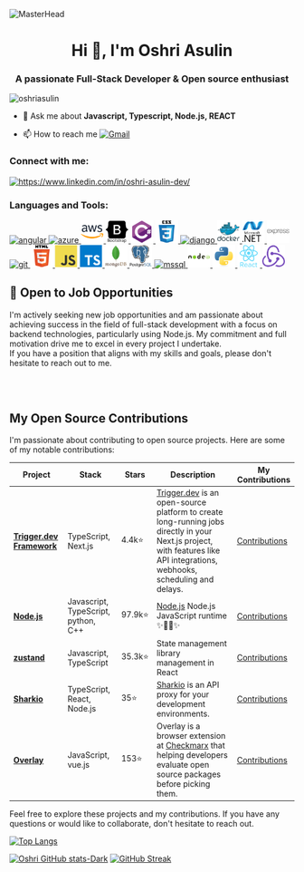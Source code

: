 ![MasterHead](https://i.pinimg.com/originals/2f/f4/28/2ff428006f3ade5f10beac69372062ab.gif) 

<h1 align="center">Hi 👋, I'm Oshri Asulin</h1>
<h3 align="center">A passionate Full-Stack Developer & Open source enthusiast</h3>


<p align="left"> <img src="https://komarev.com/ghpvc/?username=oshriasulin&label=Profile%20views&color=0e75b6&style=flat" alt="oshriasulin" /> </p>


- 💬 Ask me about **Javascript, Typescript, Node.js, REACT**

- 📫 How to reach me [![Gmail](https://img.shields.io/badge/-Gmail-D14836?style=flat&logo=gmail&logoColor=white)](mailto:oshriasulin10@gmail.com)


<h3 align="left">Connect with me:</h3>
<p align="left">
<a href="https://www.linkedin.com/in/oshri-asulin-dev/" target="blank"><img align="center" src="https://raw.githubusercontent.com/rahuldkjain/github-profile-readme-generator/master/src/images/icons/Social/linked-in-alt.svg" alt="https://www.linkedin.com/in/oshri-asulin-dev/" height="30" width="40" /></a>
</p>

<h3 align="left">Languages and Tools:</h3>
<p align="left"> <a href="https://angular.io" target="_blank" rel="noreferrer"> <img src="https://angular.io/assets/images/logos/angular/angular.svg" alt="angular" width="40" height="40"/> </a> <a href="https://azure.microsoft.com/en-in/" target="_blank" rel="noreferrer"> <img src="https://www.vectorlogo.zone/logos/microsoft_azure/microsoft_azure-icon.svg" alt="azure" width="40" height="40"/> </a><a href="https://aws.amazon.com" target="_blank" rel="noreferrer"> <img src="https://raw.githubusercontent.com/devicons/devicon/master/icons/amazonwebservices/amazonwebservices-original-wordmark.svg" alt="aws" width="40" height="40"/> </a> <a href="https://getbootstrap.com" target="_blank" rel="noreferrer"> <img src="https://raw.githubusercontent.com/devicons/devicon/master/icons/bootstrap/bootstrap-plain-wordmark.svg" alt="bootstrap" width="40" height="40"/> </a> <a href="https://www.w3schools.com/cs/" target="_blank" rel="noreferrer"> <img src="https://raw.githubusercontent.com/devicons/devicon/master/icons/csharp/csharp-original.svg" alt="csharp" width="40" height="40"/> </a> <a href="https://www.w3schools.com/css/" target="_blank" rel="noreferrer"> <img src="https://raw.githubusercontent.com/devicons/devicon/master/icons/css3/css3-original-wordmark.svg" alt="css3" width="40" height="40"/> </a> <a href="https://www.djangoproject.com/" target="_blank" rel="noreferrer"> <img src="https://cdn.worldvectorlogo.com/logos/django.svg" alt="django" width="40" height="40"/> </a> <a href="https://www.docker.com/" target="_blank" rel="noreferrer"> <img src="https://raw.githubusercontent.com/devicons/devicon/master/icons/docker/docker-original-wordmark.svg" alt="docker" width="40" height="40"/> </a> <a href="https://dotnet.microsoft.com/" target="_blank" rel="noreferrer"> <img src="https://raw.githubusercontent.com/devicons/devicon/master/icons/dot-net/dot-net-original-wordmark.svg" alt="dotnet" width="40" height="40"/> </a> <a href="https://expressjs.com" target="_blank" rel="noreferrer"> <img src="https://raw.githubusercontent.com/devicons/devicon/master/icons/express/express-original-wordmark.svg" alt="express" width="40" height="40"/> </a> <a href="https://git-scm.com/" target="_blank" rel="noreferrer"> <img src="https://www.vectorlogo.zone/logos/git-scm/git-scm-icon.svg" alt="git" width="40" height="40"/> </a> <a href="https://www.w3.org/html/" target="_blank" rel="noreferrer"> <img src="https://raw.githubusercontent.com/devicons/devicon/master/icons/html5/html5-original-wordmark.svg" alt="html5" width="40" height="40"/> </a> <a href="https://developer.mozilla.org/en-US/docs/Web/JavaScript" target="_blank" rel="noreferrer"> <img src="https://raw.githubusercontent.com/devicons/devicon/master/icons/javascript/javascript-original.svg" alt="javascript" width="40" height="40"/> </a> <a href="https://www.typescriptlang.org/" target="_blank" rel="noreferrer"> <img src="https://raw.githubusercontent.com/devicons/devicon/master/icons/typescript/typescript-original.svg" alt="typescript" width="40" height="40"/> </a><a href="https://www.mongodb.com/" target="_blank" rel="noreferrer"> <img src="https://raw.githubusercontent.com/devicons/devicon/master/icons/mongodb/mongodb-original-wordmark.svg" alt="mongodb" width="40" height="40"/> </a> <a href="https://www.postgresql.org" target="_blank" rel="noreferrer"> <img src="https://raw.githubusercontent.com/devicons/devicon/master/icons/postgresql/postgresql-original-wordmark.svg" alt="postgresql" width="40" height="40"/> </a><a href="https://www.microsoft.com/en-us/sql-server" target="_blank" rel="noreferrer"> <img src="https://www.svgrepo.com/show/303229/microsoft-sql-server-logo.svg" alt="mssql" width="40" height="40"/> </a> <a href="https://nodejs.org" target="_blank" rel="noreferrer"> <img src="https://raw.githubusercontent.com/devicons/devicon/master/icons/nodejs/nodejs-original-wordmark.svg" alt="nodejs" width="40" height="40"/> </a> <a href="https://www.python.org" target="_blank" rel="noreferrer"> <img src="https://raw.githubusercontent.com/devicons/devicon/master/icons/python/python-original.svg" alt="python" width="40" height="40"/> </a> <a href="https://reactjs.org/" target="_blank" rel="noreferrer"> <img src="https://raw.githubusercontent.com/devicons/devicon/master/icons/react/react-original-wordmark.svg" alt="react" width="40" height="40"/> </a> <a href="https://redux.js.org" target="_blank" rel="noreferrer"> <img src="https://raw.githubusercontent.com/devicons/devicon/master/icons/redux/redux-original.svg" alt="redux" width="40" height="40"/> </a> </p>


<!--
- **[Sharkio](https://github.com/sharkio-dev/sharkio)**
  - Description: Sharkio is an API proxy for your development environments.
  - <a href='https://github.com/sharkio-dev/sharkio/commits?author=OshriAsulin'>My Contributions</a>
- **[Overlay](https://github.com/os-scar/overlay/) Extension at Checkmarx**
  - Description: Overlay is a browser extension helping developers evaluate open source packages before picking them.
  - <a href='https://github.com/os-scar/overlay/commits?author=OshriAsulin'>My Contributions</a>
- **[Trigger.dev Framework](https://github.com/triggerdotdev)**
  - Description: Trigger.dev is an open-source platform to create long-running jobs directly in your Next.js project, with features like API integrations, webhooks, scheduling and delays.
  - <a href='https://github.com/triggerdotdev/jobs-showcase/commits?author=OshriAsulin'>My Contributions</a>
- **[zustand](https://github.com/pmndrs/zustand)**
   - <a href='https://github.com/pmndrs/zustand/pull/2028/commits/12a835799b36bc7309bf5d0e266e84db53bea139'>My Contributions</a>
-->
    

## 🌟 Open to Job Opportunities

I'm actively seeking new job opportunities and am passionate about achieving success in the field of full-stack development with a focus on backend technologies, particularly using Node.js.
My commitment and full motivation drive me to excel in every project I undertake. <br/>
If you have a position that aligns with my skills and goals, please don't hesitate to reach out to me.


 <br/>
 <br/>
 
## My Open Source Contributions

I'm passionate about contributing to open source projects. Here are some of my notable contributions:

| Project | Stack | Stars | Description | My Contributions |
|-|-|-|-|-|
| **[Trigger.dev Framework](https://github.com/triggerdotdev)** | TypeScript, Next.js | 4.4k:star: | [Trigger.dev](https://trigger.dev/) is an open-source platform to create long-running jobs directly in your Next.js project, with features like API integrations, webhooks, scheduling and delays. | [Contributions](https://github.com/triggerdotdev/jobs-showcase/commits?author=OshriAsulin) |
| **[Node.js](https://github.com/nodejs/node)** | Javascript, TypeScript, python, C++ | 97.9k:star: | [Node.js]([https://trigger.dev/](https://nodejs.org/)) Node.js JavaScript runtime ✨🐢🚀✨ | [Contributions](https://github.com/nodejs/node/pull/49489) |
| **[zustand](https://github.com/pmndrs/zustand)** | Javascript, TypeScript | 35.3k:star: | State management library management in React | [Contributions](https://github.com/pmndrs/zustand/pull/2028/commits/12a835799b36bc7309bf5d0e266e84db53bea139) ||
| **[Sharkio](https://github.com/sharkio-dev/sharkio)** | TypeScript, React, Node.js | 35:star: | [Sharkio](https://sharkio.dev) is an API proxy for your development environments. | [Contributions](https://github.com/sharkio-dev/sharkio/commits?author=OshriAsulin) |
| **[Overlay](https://github.com/os-scar/overlay/)** | JavaScript, vue.js | 153:star: | Overlay is a browser extension at [Checkmarx](https://checkmarx.com/) that helping developers evaluate open source packages before picking them. | [Contributions](https://github.com/os-scar/overlay/commits?author=OshriAsulin) |

Feel free to explore these projects and my contributions. If you have any questions or would like to collaborate, don't hesitate to reach out.

<!--images -->

[![Top Langs](https://github-readme-stats.vercel.app/api/top-langs/?username=oshriasulin&layout=pie&theme=dark#gh-dark-mode-only)](https://github.com/anuraghazra/github-readme-stats)

[![Oshri GitHub stats-Dark](https://github-readme-stats.vercel.app/api?username=oshriasulin&show_icons=true&theme=dark#gh-dark-mode-only)](https://github.com/oshriasulin/github-readme-stats#gh-dark-mode-only)
[![GitHub Streak](https://streak-stats.demolab.com/?user=oshriasulin&theme=dark)](https://git.io/streak-stats)

  
<!-- <p>&nbsp;<img align="center" src="https://github-readme-stats.vercel.app/api?username=oshriasulin&show_icons=true&locale=en" alt="oshriasulin" /></p> -->

